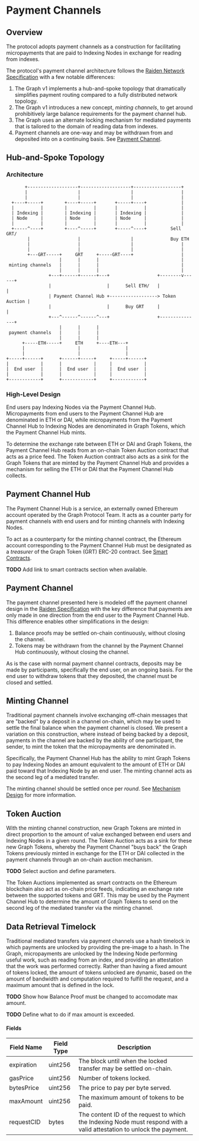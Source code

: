 # Payment Channels

## Overview
The protocol adopts payment channels as a construction for facilitating micropayments that are paid to Indexing Nodes in exchange for reading from indexes.

The protocol's payment channel architecture follows the [Raiden Network Specification](https://github.com/raiden-network/spec) with a few notable differences:
1. The Graph v1 implements a hub-and-spoke topology that dramatically simplifies payment routing compared to a fully distributed network topology.
1. The Graph v1 introduces a new concept, *minting channels*, to get around prohibitively large balance requirements for the payment channel hub.
1. The Graph uses an alternate locking mechanism for mediated payments that is tailored to the domain of reading data from indexes.
1. Payment channels are one-way and may be withdrawn from and deposited into on a continuing basis. See [Payment Channel](#payment-channel).

## Hub-and-Spoke Topology
### Architecture
```
       +-------------------+-------------------+------------------+
       |                   |                   |                  |
       |                   |                   |                  |
  +----+-----+        +----+-----+       +-----+----+             |
  |          |        |          |       |          |             |
  | Indexing |        | Indexing |       | Indexing |             |
  | Node     |        | Node     |       | Node     |             |
  |          |        |          |       |          |             |
  +-----^----+        +----^-----+       +-----^----+         Sell GRT/
        |                  |                   |              Buy ETH
        |                  |                   |                  |
        |                  |                   |                  |
        +---GRT-----+     GRT     +-----GRT----+                  |
                    |      |      |                               |
 minting channels   |      |      |                               |
                    |      |      |                               |
                +---+------+------+---+                  +--------v------+
                |                     |      Sell ETH/   |               |
                | Payment Channel Hub +------------------> Token Auction |
                |                     |      Buy GRT     |               |
                +---^------^------^---+                  +---------------+
                    |      |      |
 payment channels   |      |      |
                    |      |      |
      +-----ETH-----+     ETH     +----ETH---+
      |                    |                 |
      |                    |                 |
+-----+------+      +------+-----+     +-----+------+
|            |      |            |     |            |
|  End user  |      |  End user  |     |  End user  |
|            |      |            |     |            |
+------------+      +------------+     +------------+
```
### High-Level Design
End users pay Indexing Nodes via the Payment Channel Hub. Micropayments from end users to the Payment Channel Hub are denominated in ETH or DAI, while micropayments from the Payment Channel Hub to Indexing Nodes are denominated in Graph Tokens, which the Payment Channel Hub mints.

To determine the exchange rate between ETH or DAI and Graph Tokens, the Payment Channel Hub reads from an on-chain Token Auction contract that acts as a price feed. The Token Auction contract also acts as a sink for the Graph Tokens that are minted by the Payment Channel Hub and provides a mechanism for selling the ETH or DAI that the Payment Channel Hub collects.

## Payment Channel Hub
The Payment Channel Hub is a service, an externally owned Ethereum account operated by the Graph Protocol Team. It acts as a counter party for payment channels with end users and for minting channels with Indexing Nodes.

To act as a counterparty for the minting channel contract, the Ethereum account corresponding to the Payment Channel Hub must be designated as a *treasurer* of the Graph Token (GRT) ERC-20 contract. See [Smart Contracts]().

**TODO** Add link to smart contracts section when available.

## Payment Channel
The payment channel presented here is modeled off the payment channel design in the [Raiden Specification](https://raiden-network-specification.readthedocs.io/en/latest/smart_contracts.html#tokennetwork-channel-protocol-overview) with the key difference that payments are only made in one direction from the end user to the Payment Channel Hub. This difference enables other simplifications in the design:
1. Balance proofs may be settled on-chain continuously, without closing the channel.
1. Tokens may be withdrawn from the channel by the Payment Channel Hub continuously, without closing the channel.

As is the case with normal payment channel contracts, deposits may be made by participants, specifically the end user, on an ongoing basis. For the end user to withdraw tokens that they deposited, the channel must be closed and settled.

## Minting Channel
Traditional payment channels involve exchanging off-chain messages that are "backed" by a deposit in a channel on-chain, which may be used to settle the final balance when the payment channel is closed. We present a variation on this construction, where instead of being backed by a deposit, payments in the channel are backed by the ability of one participant, the sender, to mint the token that the micropayments are denominated in.

Specifically, the Payment Channel Hub has the ability to mint Graph Tokens to pay Indexing Nodes an amount equivalent to the amount of ETH or DAI paid toward that Indexing Node by an end user. The minting channel acts as the second leg of a mediated transfer.

The minting channel should be settled once per *round*. See [Mechanism Design](../mechanism-design) for more information.

## Token Auction
With the minting channel construction, new Graph Tokens are minted in direct proportion to the amount of value exchanged between end users and Indexing Nodes in a given round. The Token Auction acts as a sink for these new Graph Tokens, whereby the Payment Channel "buys back" the Graph Tokens previously minted in exchange for the ETH or DAI collected in the payment channels through an on-chain auction mechanism.

**TODO** Select auction and define parameters.

The Token Auctions implemented as smart contracts on the Ethereum blockchain also act as on-chain price feeds, indicating an exchange rate between the supported tokens and GRT. This may be used by the Payment Channel Hub to determine the amount of Graph Tokens to send on the second leg of the mediated transfer via the minting channel.

## Data Retrieval Timelock
Traditional mediated transfers via payment channels use a hash timelock in which payments are unlocked by providing the pre-image to a hash. In The Graph, micropayments are unlocked by the Indexing Node performing useful work, such as reading from an index, and providing an attestation that the work was performed correctly. Rather than having a fixed amount of tokens locked, the amount of tokens unlocked are dynamic, based on the amount of bandwidth and computation required to fulfill the request, and a maximum amount that is defined in the lock.

**TODO** Show how Balance Proof must be changed to accomodate max amount.

**TODO** Define what to do if max amount is exceeded.

#### Fields
| Field Name | Field Type | Description |
| ---------- | ---------- | ----------- |
| expiration | uint256    | The block until when the locked transfer may be settled on-chain.
| gasPrice | uint256 | Number of tokens locked.|
| bytesPrice | uint256 | The price to pay per byte served.|
| maxAmount | uint256 | The maximum amount of tokens to be paid. |
| requestCID | bytes | The content ID of the request to which the Indexing Node must respond with a valid attestation to unlock the payment. |
